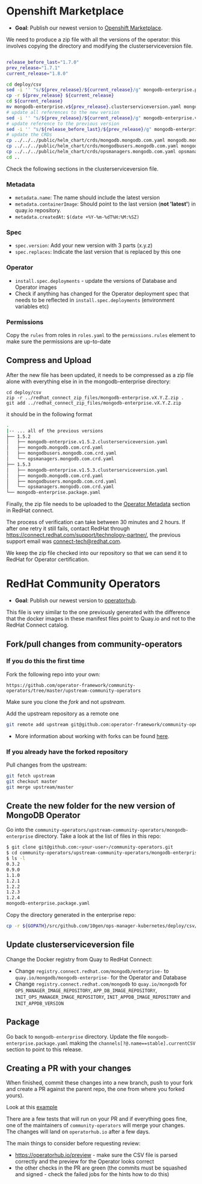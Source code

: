 # Openshift Marketplace

* **Goal**: Publish our newest version to [Openshift Marketplace](https://www.openshift.com/).

We need to produce a zip file with all the versions of the operator: this involves copying the directory and modifying the clusterserviceversion file.

``` bash

release_before_last="1.7.0"
prev_release="1.7.1"
current_release="1.8.0"

cd deploy/csv
sed -i '' "s/${prev_release}/${current_release}/g" mongodb-enterprise.package.yaml
cp -r ${prev_release} ${current_release}
cd ${current_release}
mv mongodb-enterprise.v${prev_release}.clusterserviceversion.yaml mongodb-enterprise.v${current_release}.clusterserviceversion.yaml
# update all references to the new version
sed -i '' "s/${prev_release}/${current_release}/g" mongodb-enterprise.v${current_release}.clusterserviceversion.yaml
# update reference to the previous version
sed -i '' "s/${release_before_last}/${prev_release}/g" mongodb-enterprise.v${current_release}.clusterserviceversion.yaml
# update the CRDs
cp ../../../public/helm_chart/crds/mongodb.mongodb.com.yaml mongodb.mongodb.com.crd.yaml
cp ../../../public/helm_chart/crds/mongodbusers.mongodb.com.yaml mongodbusers.mongodb.com.crd.yaml
cp ../../../public/helm_chart/crds/opsmanagers.mongodb.com.yaml opsmanagers.mongodb.com.crd.yaml
cd ..
```

Check the following sections in the clusterserviceversion file.

### Metadata

* `metadata.name`: The name should include the latest version
* `metadata.containerImage`: Should point to the last version (**not 'latest'**) in quay.io repository.
* `metadata.createdAt`: `$(date +%Y-%m-%dT%H:%M:%SZ)`

### Spec

* `spec.version`: Add your new version with 3 parts (x.y.z)
* `spec.replaces`: Indicate the last version that is replaced by this one

### Operator

* `install.spec.deployments` - update the versions of Database and Operator images
* Check if anything has changed for the Operator deployment spec that needs to be
reflected in `install.spec.deployments` (environment variables etc)

### Permissions

Copy the `rules` from roles in `roles.yaml` to the `permissions.rules` element to make sure the permissions are up-to-date

## Compress and Upload

After the new file has been updated, it needs to be compressed as a zip
file alone with everything else in in the mongodb-enterprise directory:

    cd deploy/csv
    zip -r ../redhat_connect_zip_files/mongodb-enterprise.vX.Y.Z.zip .
    git add ../redhat_connect_zip_files/mongodb-enterprise.vX.Y.Z.zip

it should be in the following format
```bash
.
|-- ... all of the previous versions
├── 1.5.2
│   ├── mongodb-enterprise.v1.5.2.clusterserviceversion.yaml
│   ├── mongodb.mongodb.com.crd.yaml
│   ├── mongodbusers.mongodb.com.crd.yaml
│   └── opsmanagers.mongodb.com.crd.yaml
├── 1.5.3
│   ├── mongodb-enterprise.v1.5.3.clusterserviceversion.yaml
│   ├── mongodb.mongodb.com.crd.yaml
│   ├── mongodbusers.mongodb.com.crd.yaml
│   └── opsmanagers.mongodb.com.crd.yaml
└── mongodb-enterprise.package.yaml
```


Finally, the zip file needs to be uploaded to the [Operator
Metadata](https://connect.redhat.com/project/850021/operator-metadata)
section in RedHat connect.

The process of verification can take between 30 minutes and 2 hours. If after one retry it still fails, contact RedHat through https://connect.redhat.com/support/technology-partner/, the previous support email was connect-tech@redhat.com.


We keep the zip file checked into our repository so that we can send it to RedHat for Operator certification.

# RedHat Community Operators

* **Goal**: Publish our newest version to [operatorhub](https://operatorhub.io).

This file is very similar to the one previously generated
with the difference that the docker images in these manifest files
point to Quay.io and not to the RedHat Connect catalog.


## Fork/pull changes from community-operators
### If you do this the first time
Fork the following repo into your own:

    https://github.com/operator-framework/community-operators/tree/master/upstream-community-operators

Make sure you clone the *fork* and not *upstream*.

Add the upstream repository as a remote one

```bash
git remote add upstream git@github.com:operator-framework/community-operators.git
```

* More information about working with forks can be found
[here](https://help.github.com/en/articles/fork-a-repo).

### If you already have the forked repository
Pull changes from the upstream:

```bash
git fetch upstream
git checkout master
git merge upstream/master
```

## Create the new folder for the new version of MongoDB Operator

Go into the
`community-operators/upstream-community-operators/mongodb-enterprise`
directory. Take a look at the list of files in this repo:

``` bash
$ git clone git@github.com:<your-user>/community-operators.git
$ cd community-operators/upstream-community-operators/mongodb-enterprise
$ ls -l
0.3.2
0.9.0
1.1.0
1.2.1
1.2.2
1.2.3
1.2.4
mongodb-enterprise.package.yaml
```

Copy the directory generated in the enterprise repo:

``` bash
cp -r ${GOPATH}/src/github.com/10gen/ops-manager-kubernetes/deploy/csv/X.Y.Z .
```


## Update clusterserviceversion file

Change the Docker registry from Quay to RedHat Connect:

* Change `registry.connect.redhat.com/mongodb/enterprise-` to `quay.io/mongodb/mongodb-enterprise-`
  for the Operator and Database
* Change `registry.connect.redhat.com/mongodb` to `quay.io/mongodb` for `OPS_MANAGER_IMAGE_REPOSITORY`,
`APP_DB_IMAGE_REPOSITORY`, `INIT_OPS_MANAGER_IMAGE_REPOSITORY`, `INIT_APPDB_IMAGE_REPOSITORY` and `INIT_APPDB_VERSION`

## Package

Go back to `mongodb-enterprise` directory.
Update the file `mongodb-enterprise.package.yaml` making the
`channels[?@.name==stable].currentCSV` section to point to this release.

## Creating a PR with your changes

When finished, commit these changes into a new branch, push to your
fork and create a PR against the parent repo, the one from where you forked yours).

Look at this [example](https://github.com/operator-framework/community-operators/pull/540)

There are a few tests that will run on your PR and if everything goes
fine, one of the maintainers of `community-operators` will merge your
changes. The changes will land on `operatorhub.io` after a few days.

The main things to consider before requesting review:
* https://operatorhub.io/preview - make sure the CSV file is parsed correctly and the preview for the Operator
looks correct
* the other checks in the PR are green (the commits must be squashed and signed - check the failed jobs for the
hints how to do this)
